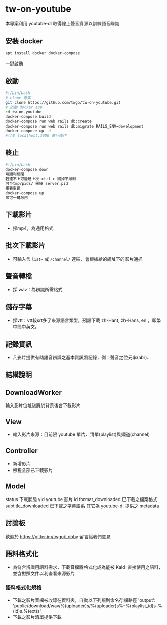 # tw-on-youtube

本專案利用 youtube-dl 取得線上聲音資源以訓練語音辨識

## 安裝 docker

```bash
apt install docker docker-compose
```

[一鍵啟動](https://github.com/twgo/tw-on-youtube/wiki/%E5%AE%89%E8%A3%9Ddocker-compose%E4%B8%80%E9%8D%B5%E5%95%9F%E7%94%A8-Ruby-on-Rails-%E6%9C%8D%E5%8B%99)

## 啟動

```bash
#!/bin/bash
# clone 專案
git clone https://github.com/twgo/tw-on-youtube.git
# 啟動 docker.app
cd tw-on-youtube
docker-compose build
docker-compose run web rails db:create
docker-compose run web rails db:migrate RAILS_ENV=development
docker-compose up -d
#可至 localhost:3000 進行操作
```

## 終止

```bash
#!/bin/bash
docker-compose down
可順利關閉
若連不上可能是上次 ctrl c 關掉不順利
可至tmp/pids/ 刪掉 server.pid
接著重跑
docker-compose up
即可一鍵啟用
```

## 下載影片

- 採mp4，為通用格式

## 批次下載影片

- 可輸入含 `list=` 或 `/channel/` 連結，會根據給的網址下的影片通抓

## 聲音轉檔

- 採 wav：為辨識所需格式

## 儲存字幕

- 採vtt：vtt較srt多了來源語言類型，預設下載 zh-Hant, zh-Hans, en ，即繁中簡中英文。

## 記錄資訊

- 凡影片提供有助語音辨識之基本資訊將記錄，例：聲音之位元率(abr)...

## 結構說明

## DownloadWorker

輸入影片位址後將於背景後台下載影片

## View

- 輸入影片來源：目前限 youtube 單片、清單(playlist)與頻道(channel)

## Controller

- 新增影片
- 檢視全部已下載影片

## Model

status 下載狀態
yid youtube 影片 id
format_downloaded 已下載之檔案格式
subtitle_downloaded 已下載之字幕語系
其它為 youtube-dl 提供之 metadata

## 討論板

歡迎於 https://gitter.im/twgo/Lobby 留言給我們意見

## 語料格式化

- 為符合辨識用語料需求，下載音檔將格式化成為能被 Kaldi 直接使用之語料，並含對照文件以利查看來源影片

### 語料格式化規格

- 下載之影片音檔被收錄在資料夾，自動以下列規則命名存檔路徑
        'output': 'public/download/wav/%(uploader)s/%(uploader)s%-%(playlist_id)s-%(id)s.%(ext)s',
- 下載之影片清單提供下載
